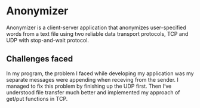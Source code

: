# Anonymizer
Anonymizer is a client-server application that anonymizes user-specified words from a text file using two reliable data transport protocols, TCP and UDP with stop-and-wait protocol.

## Challenges faced
In my program, the problem I faced while developing my application was my separate messages were appending when receving from the sender.
I managed to fix this problem by finishing up the UDP first. Then I’ve understood file transfer much better and implemented my approach of get/put functions in TCP.

